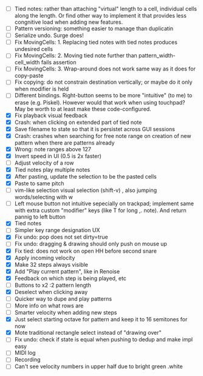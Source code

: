 - [ ] Tied notes: rather than attaching "virtual" length to a cell, individual cells along the length. Or find other way to implement it that provides less congnitive load when adding new features.
- [ ] Pattern versioning: something easier to manage than duplicatin
- [ ] Serialize undo. Surge does!
- [ ] Fix MovingCells: 1. Replacing tied notes with tied notes produces undesired cells
- [ ] Fix MovingCells: 2. Moving tied note further than pattern_width-cell_width fails assertion
- [ ] Fix MovingCells: 3. Wrap-around does not work same way as it does for copy-paste
- [ ] Fix copying: do not constrain destination vertically; or maybe do it only when modifier is held
- [ ] Different bindings. Right-button seems to be more "intuitive" (to me) to erase (e.g. Piskel). However would that work when using touchpad? May be worth to at least make these code-configured.
- [x] Fix playback visual feedback
- [x] Crash: when clicking on extended part of tied note
- [x] Save filename to state so that it is persistet across GUI sessions
- [x] Crash: crashes when searching for free note range on creation of new pattern when there are patterns already
- [x] Wrong: note ranges above 127
- [x] Invert speed in UI (0.5 is 2x faster)
- [ ] Adjust velocity of a row
- [x] Tied notes play multiple notes
- [x] After pasting, update the selection to be the pasted cells
- [x] Paste to same pitch
- [ ] vim-like selection visual selection (shift-v) , also jumping words/selecting with w
- [ ] Left mouse button not intuitive sepecially on trackpad; implement same with extra custom "modifier" keys  (like T
  for long ,.
  note). And return pannig to left button
- [x] Tied notes
- [ ] Simpler key range designation UX
- [x] Fix undo: pop does not set dirty=true
- [ ] Fix undo: dragging & drawing should only push on mouse up
- [x] Fix tied: does not work on open HH before second snare
- [x] Apply incoming velocity
- [x] Make 32 steps always visible
- [x] Add "Play current pattern", like in Renoise
- [x] Feedback on which step is being played, etc
- [ ] Buttons to x2 :2 pattern length
- [x] Deselect when clicking away
- [ ] Quicker way to dupe and play patterns
- [ ] More info on what rows are
- [ ] Smarter velocity when adding new steps
- [x] Just select starting octave for pattern and keep it to 16 semitones for now
- [x] Mote traditional rectangle select instead of "drawing over"
- [ ] Fix undo: check if state is equal when pushing to dedup and make impl easy
- [ ] MIDI log
- [ ] Recording
- [ ] Can't see velocity numbers in upper half due to bright green .white
